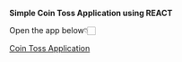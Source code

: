 **Simple Coin Toss Application using REACT**

Open the app below👇🏻

[Coin Toss Application](https://ajayaravind-git.github.io/CoinToss-Application/ "Coin Toss Application")
